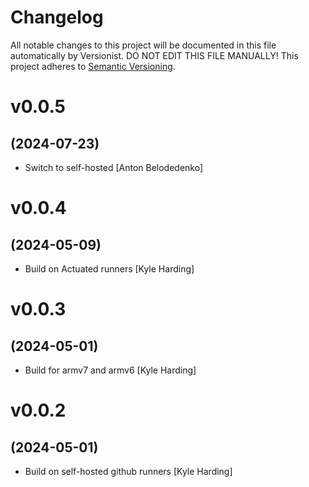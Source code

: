 # Changelog

All notable changes to this project will be documented in this file
automatically by Versionist. DO NOT EDIT THIS FILE MANUALLY!
This project adheres to [Semantic Versioning](http://semver.org/).

# v0.0.5
## (2024-07-23)

* Switch to self-hosted [Anton Belodedenko]

# v0.0.4
## (2024-05-09)

* Build on Actuated runners [Kyle Harding]

# v0.0.3
## (2024-05-01)

* Build for armv7 and armv6 [Kyle Harding]

# v0.0.2
## (2024-05-01)

* Build on self-hosted github runners [Kyle Harding]
